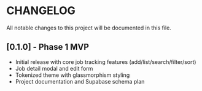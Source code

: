 # CHANGELOG

All notable changes to this project will be documented in this file.

## [0.1.0] - Phase 1 MVP
- Initial release with core job tracking features (add/list/search/filter/sort)
- Job detail modal and edit form
- Tokenized theme with glassmorphism styling
- Project documentation and Supabase schema plan

